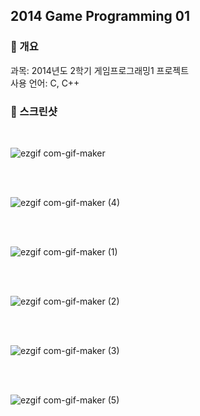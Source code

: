 
## 2014 Game Programming 01

### 🙈 개요

과목: 2014년도 2학기 게임프로그래밍1 프로젝트
<br/>
사용 언어: C, C++


### 🧐 스크린샷
<br/>


![ezgif com-gif-maker](https://user-images.githubusercontent.com/60123221/115150892-51f52380-a0a5-11eb-8943-50b1077c6b8d.gif)


<br/>
<br/>


![ezgif com-gif-maker (4)](https://user-images.githubusercontent.com/60123221/115151068-47875980-a0a6-11eb-9832-8542e94e3fcd.gif)



<br/>
<br/>

![ezgif com-gif-maker (1)](https://user-images.githubusercontent.com/60123221/115150968-be702280-a0a5-11eb-8b0f-ba157066f568.gif)



<br/>
<br/>

![ezgif com-gif-maker (2)](https://user-images.githubusercontent.com/60123221/115150999-e8c1e000-a0a5-11eb-8767-bee00511b9cf.gif)



<br/>
<br/>

![ezgif com-gif-maker (3)](https://user-images.githubusercontent.com/60123221/115151048-30e10280-a0a6-11eb-8bd8-a63d3d95f67f.gif)



<br/>
<br/>

![ezgif com-gif-maker (5)](https://user-images.githubusercontent.com/60123221/115151105-6980dc00-a0a6-11eb-95ab-0f6f6fc04d35.gif)



